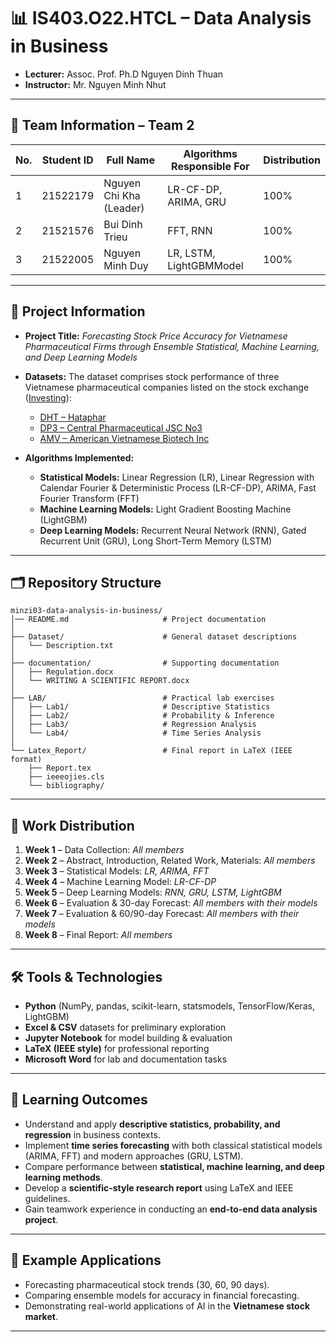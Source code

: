 # 📊 IS403.O22.HTCL – Data Analysis in Business

* **Lecturer:** Assoc. Prof. Ph.D Nguyen Dinh Thuan
* **Instructor:** Mr. Nguyen Minh Nhut

---

## 👥 Team Information – Team 2

| No. | Student ID | Full Name               | Algorithms Responsible For | Distribution |
| --- | ---------- | ----------------------- | -------------------------- | ------------ |
| 1   | 21522179   | Nguyen Chi Kha (Leader) | LR-CF-DP, ARIMA, GRU       | 100%         |
| 2   | 21521576   | Bui Dinh Trieu          | FFT, RNN                   | 100%         |
| 3   | 21522005   | Nguyen Minh Duy         | LR, LSTM, LightGBMModel    | 100%         |

---

## 📌 Project Information

* **Project Title:**
  *Forecasting Stock Price Accuracy for Vietnamese Pharmaceutical Firms through Ensemble Statistical, Machine Learning, and Deep Learning Models*

* **Datasets:**
  The dataset comprises stock performance of three Vietnamese pharmaceutical companies listed on the stock exchange ([Investing](https://www.investing.com)):

  * [DHT – Hataphar](https://www.investing.com/equities/hataphar)
  * [DP3 – Central Pharmaceutical JSC No3](https://www.investing.com/equities/central-pharmaceutical-jsc-no3)
  * [AMV – American Vietnamese Biotech Inc](https://www.investing.com/equities/amvibiotech)

* **Algorithms Implemented:**

  * **Statistical Models:** Linear Regression (LR), Linear Regression with Calendar Fourier & Deterministic Process (LR-CF-DP), ARIMA, Fast Fourier Transform (FFT)
  * **Machine Learning Models:** Light Gradient Boosting Machine (LightGBM)
  * **Deep Learning Models:** Recurrent Neural Network (RNN), Gated Recurrent Unit (GRU), Long Short-Term Memory (LSTM)

---

## 🗂 Repository Structure

```
minzi03-data-analysis-in-business/
│── README.md                     # Project documentation
│
├── Dataset/                      # General dataset descriptions
│   └── Description.txt
│
├── documentation/                # Supporting documentation
│   ├── Regulation.docx
│   └── WRITING A SCIENTIFIC REPORT.docx
│
├── LAB/                          # Practical lab exercises
│   ├── Lab1/                     # Descriptive Statistics
│   ├── Lab2/                     # Probability & Inference
│   ├── Lab3/                     # Regression Analysis
│   └── Lab4/                     # Time Series Analysis
│
└── Latex_Report/                 # Final report in LaTeX (IEEE format)
    ├── Report.tex
    ├── ieeeojies.cls
    └── bibliography/
```

---

## 📅 Work Distribution

1. **Week 1** – Data Collection: *All members*
2. **Week 2** – Abstract, Introduction, Related Work, Materials: *All members*
3. **Week 3** – Statistical Models: *LR, ARIMA, FFT*
4. **Week 4** – Machine Learning Model: *LR-CF-DP*
5. **Week 5** – Deep Learning Models: *RNN, GRU, LSTM, LightGBM*
6. **Week 6** – Evaluation & 30-day Forecast: *All members with their models*
7. **Week 7** – Evaluation & 60/90-day Forecast: *All members with their models*
8. **Week 8** – Final Report: *All members*

---

## 🛠️ Tools & Technologies

* **Python** (NumPy, pandas, scikit-learn, statsmodels, TensorFlow/Keras, LightGBM)
* **Excel & CSV** datasets for preliminary exploration
* **Jupyter Notebook** for model building & evaluation
* **LaTeX (IEEE style)** for professional reporting
* **Microsoft Word** for lab and documentation tasks

---

## 🚀 Learning Outcomes

* Understand and apply **descriptive statistics, probability, and regression** in business contexts.
* Implement **time series forecasting** with both classical statistical models (ARIMA, FFT) and modern approaches (GRU, LSTM).
* Compare performance between **statistical, machine learning, and deep learning methods**.
* Develop a **scientific-style research report** using LaTeX and IEEE guidelines.
* Gain teamwork experience in conducting an **end-to-end data analysis project**.

---

## 📑 Example Applications

* Forecasting pharmaceutical stock trends (30, 60, 90 days).
* Comparing ensemble models for accuracy in financial forecasting.
* Demonstrating real-world applications of AI in the **Vietnamese stock market**.

---
